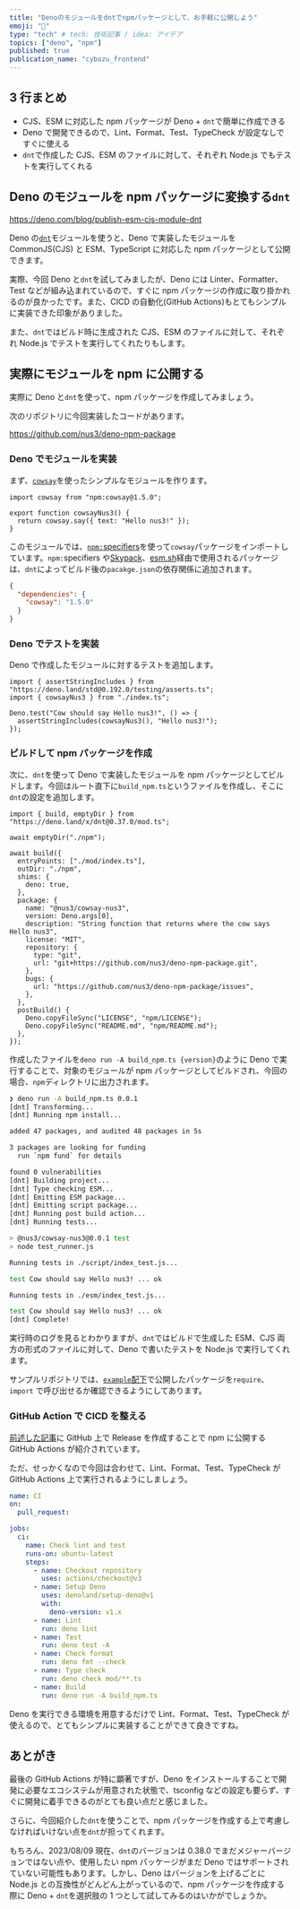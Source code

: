 ```yaml
---
title: "Denoのモジュールをdntでnpmパッケージとして、お手軽に公開しよう"
emoji: "🦖"
type: "tech" # tech: 技術記事 / idea: アイデア
topics: ["deno", "npm"]
published: true
publication_name: "cybozu_frontend"
---
```


## 3 行まとめ

- CJS、ESM に対応した npm パッケージが Deno + `dnt`で簡単に作成できる
- Deno で開発できるので、Lint、Format、Test、TypeCheck が設定なしですぐに使える
- `dnt`で作成した CJS、ESM のファイルに対して、それぞれ Node.js でもテストを実行してくれる

## Deno のモジュールを npm パッケージに変換する`dnt`

https://deno.com/blog/publish-esm-cjs-module-dnt

Deno の[`dnt`](https://github.com/denoland/dnt)モジュールを使うと、Deno で実装したモジュールを CommonJS(CJS) と ESM、TypeScript に対応した npm パッケージとして公開できます。

実際、今回 Deno と`dnt`を試してみましたが、Deno には Linter、Formatter、Test などが組み込まれているので、すぐに npm パッケージの作成に取り掛かれるのが良かったです。また、CICD の自動化(GitHub Actions)もとてもシンプルに実装できた印象がありました。

また、`dnt`ではビルド時に生成された CJS、ESM のファイルに対して、それぞれ Node.js でテストを実行してくれたりもします。

## 実際にモジュールを npm に公開する

実際に Deno と`dnt`を使って、npm パッケージを作成してみましょう。

次のリポジトリに今回実装したコードがあります。

https://github.com/nus3/deno-npm-package

### Deno でモジュールを実装

まず、[`cowsay`](https://www.npmjs.com/package/cowsay)を使ったシンプルなモジュールを作ります。

```ts: mod/index.ts
import cowsay from "npm:cowsay@1.5.0";

export function cowsayNus3() {
  return cowsay.say({ text: "Hello nus3!" });
}
```

このモジュールでは、[`npm:`specifiers](https://deno.land/manual@v1.36.0/node/npm_specifiers)を使って`cowsay`パッケージをインポートしています。`npm:`specifiers や[Skypack](https://www.skypack.dev/)、[esm.sh](https://esm.sh/)経由で使用されるパッケージは、`dnt`によってビルド後の`pacakge.json`の依存関係に追加されます。

```json:npm/package.json
{
  "dependencies": {
    "cowsay": "1.5.0"
  }
}
```

### Deno でテストを実装

Deno で作成したモジュールに対するテストを追加します。

```ts: mod/index_test.ts
import { assertStringIncludes } from "https://deno.land/std@0.192.0/testing/asserts.ts";
import { cowsayNus3 } from "./index.ts";

Deno.test("Cow should say Hello nus3!", () => {
  assertStringIncludes(cowsayNus3(), "Hello nus3!");
});
```

### ビルドして npm パッケージを作成

次に、`dnt`を使って Deno で実装したモジュールを npm パッケージとしてビルドします。今回はルート直下に`build_npm.ts`というファイルを作成し、そこに`dnt`の設定を追加します。

```ts: build_npm.ts
import { build, emptyDir } from "https://deno.land/x/dnt@0.37.0/mod.ts";

await emptyDir("./npm");

await build({
  entryPoints: ["./mod/index.ts"],
  outDir: "./npm",
  shims: {
    deno: true,
  },
  package: {
    name: "@nus3/cowsay-nus3",
    version: Deno.args[0],
    description: "String function that returns where the cow says Hello nus3",
    license: "MIT",
    repository: {
      type: "git",
      url: "git+https://github.com/nus3/deno-npm-package.git",
    },
    bugs: {
      url: "https://github.com/nus3/deno-npm-package/issues",
    },
  },
  postBuild() {
    Deno.copyFileSync("LICENSE", "npm/LICENSE");
    Deno.copyFileSync("README.md", "npm/README.md");
  },
});
```

作成したファイルを`deno run -A build_npm.ts {version}`のように Deno で実行することで、対象のモジュールが npm パッケージとしてビルドされ、今回の場合、`npm`ディレクトリに出力されます。

```sh
❯ deno run -A build_npm.ts 0.0.1
[dnt] Transforming...
[dnt] Running npm install...

added 47 packages, and audited 48 packages in 5s

3 packages are looking for funding
  run `npm fund` for details

found 0 vulnerabilities
[dnt] Building project...
[dnt] Type checking ESM...
[dnt] Emitting ESM package...
[dnt] Emitting script package...
[dnt] Running post build action...
[dnt] Running tests...

> @nus3/cowsay-nus3@0.0.1 test
> node test_runner.js

Running tests in ./script/index_test.js...

test Cow should say Hello nus3! ... ok

Running tests in ./esm/index_test.js...

test Cow should say Hello nus3! ... ok
[dnt] Complete!
```

実行時のログを見るとわかりますが、`dnt`ではビルドで生成した ESM、CJS 両方の形式のファイルに対して、Deno で書いたテストを Node.js で実行してくれます。

サンプルリポジトリでは、[`example`配下](https://github.com/nus3/deno-npm-package/tree/main/example)で公開したパッケージを`require`、`import` で呼び出せるか確認できるようにしてあります。

### GitHub Action で CICD を整える

[前述した記事](https://deno.com/blog/publish-esm-cjs-module-dnt#automate-with-github-actions)に GitHub 上で Release を作成することで npm に公開する GitHub Actions が紹介されています。

ただ、せっかくなので今回は合わせて、Lint、Format、Test、TypeCheck が GitHub Actions 上で実行されるようにしましょう。

```yaml
name: CI
on:
  pull_request:

jobs:
  ci:
    name: Check lint and test
    runs-on: ubuntu-latest
    steps:
      - name: Checkout repository
        uses: actions/checkout@v3
      - name: Setup Deno
        uses: denoland/setup-deno@v1
        with:
          deno-version: v1.x
      - name: Lint
        run: deno lint
      - name: Test
        run: deno test -A
      - name: Check format
        run: deno fmt --check
      - name: Type check
        run: deno check mod/**.ts
      - name: Build
        run: deno run -A build_npm.ts
```

Deno を実行できる環境を用意するだけで Lint、Format、Test、TypeCheck が使えるので、とてもシンプルに実装することができて良きですね。

## あとがき

最後の GitHub Actions が特に顕著ですが、Deno をインストールすることで開発に必要なエコシステムが用意された状態で、tsconfig などの設定も要らず、すぐに開発に着手できるのがとても良い点だと感じました。

さらに、今回紹介した`dnt`を使うことで、npm パッケージを作成する上で考慮しなければいけない点を`dnt`が担ってくれます。

もちろん、2023/08/09 現在、`dnt`のバージョンは 0.38.0 でまだメジャーバージョンではない点や、使用したい npm パッケージがまだ Deno ではサポートされていない可能性もあります。しかし、Deno はバージョンを上げるごとに Node.js との互換性がどんどん上がっているので、npm パッケージを作成する際に Deno + `dnt`を選択肢の 1 つとして試してみるのはいかがでしょうか。

